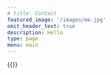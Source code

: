 ```yaml
---
# title: Contact
featured_image: '/images/me.jpg'
omit_header_text: true
description: Hello
type: page
menu: main
---
```


{{<form-contact action="https://www.facebook.com/porter.moody.33">}}
